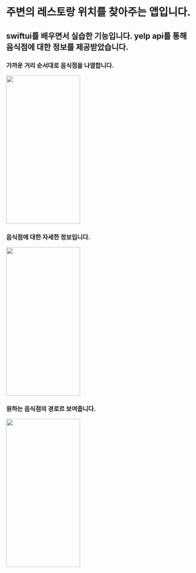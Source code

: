 # 주변의 레스토랑 위치를 찾아주는 앱입니다. 

## swiftui를 배우면서 실습한 기능입니다. yelp api를 통해 음식점에 대한 정보를 제공받았습니다.


### 가까운 거리 순서대로 음식점을 나열합니다.
<img src="https://user-images.githubusercontent.com/84664561/175788879-696cfd72-7583-4a76-a13b-1af5d9d49aa0.png" width="200" height="400"/>

### 음식점에 대한 자세한 정보입니다.
<img src="https://user-images.githubusercontent.com/84664561/175788922-8080d334-0275-4f58-9f6b-7f28cca26ac3.png" width="200" height="400"/>

### 원하는 음식점의 경로르 보여줍니다.
<img src="https://user-images.githubusercontent.com/84664561/175789000-37f151d5-765b-4f24-acb0-c886ffc1cc83.png" width="200" height="400"/>

